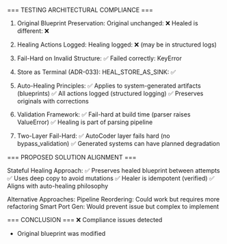 === TESTING ARCHITECTURAL COMPLIANCE ===

1. Original Blueprint Preservation:
  Original unchanged: ❌
  Healed is different: ❌

2. Healing Actions Logged:
  Healing logged: ❌ (may be in structured logs)

3. Fail-Hard on Invalid Structure:
  ✅ Failed correctly: KeyError

4. Store as Terminal (ADR-033):
  HEAL_STORE_AS_SINK: ✅

5. Auto-Healing Principles:
  ✅ Applies to system-generated artifacts (blueprints)
  ✅ All actions logged (structured logging)
  ✅ Preserves originals with corrections

6. Validation Framework:
  ✅ Fail-hard at build time (parser raises ValueError)
  ✅ Healing is part of parsing pipeline

7. Two-Layer Fail-Hard:
  ✅ AutoCoder layer fails hard (no bypass_validation)
  ✅ Generated systems can have planned degradation

=== PROPOSED SOLUTION ALIGNMENT ===

Stateful Healing Approach:
  ✅ Preserves healed blueprint between attempts
  ✅ Uses deep copy to avoid mutations
  ✅ Healer is idempotent (verified)
  ✅ Aligns with auto-healing philosophy

Alternative Approaches:
  Pipeline Reordering: Could work but requires more refactoring
  Smart Port Gen: Would prevent issue but complex to implement

=== CONCLUSION ===
❌ Compliance issues detected
  - Original blueprint was modified
